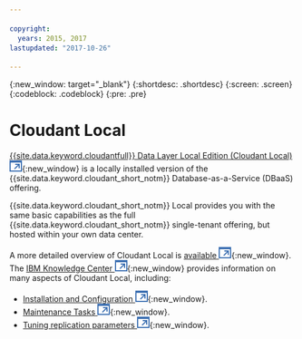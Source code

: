 ```yaml
---

copyright:
  years: 2015, 2017
lastupdated: "2017-10-26"

---
```


{:new_window: target="_blank"}
{:shortdesc: .shortdesc}
{:screen: .screen}
{:codeblock: .codeblock}
{:pre: .pre}

<!-- Acrolinx: 2017-03-16 -->

# Cloudant Local

[{{site.data.keyword.cloudantfull}} Data Layer Local Edition (Cloudant Local) ![External link icon](../images/launch-glyph.svg "External link icon")](https://www.ibm.com/support/knowledgecenter/SSTPQH_1.1.0/com.ibm.cloudant.local.doc/SSTPQH_1.1.0_welcome.html){:new_window}
is a locally installed version of the {{site.data.keyword.cloudant_short_notm}} Database-as-a-Service (DBaaS) offering.

{{site.data.keyword.cloudant_short_notm}} Local provides you with the same basic capabilities as the full {{site.data.keyword.cloudant_short_notm}} single-tenant offering,
but hosted within your own data center.

A more detailed overview of Cloudant Local is
[available ![External link icon](../images/launch-glyph.svg "External link icon")](https://www.ibm.com/support/knowledgecenter/en/SSTPQH_1.1.0/com.ibm.cloudant.local.install.doc/topics/clinstall_cloudant_local_overview.html){:new_window}.
The
[IBM Knowledge Center ![External link icon](../images/launch-glyph.svg "External link icon")](https://www.ibm.com/support/knowledgecenter/en/SSTPQH_1.1.0/com.ibm.cloudant.local.doc/SSTPQH_1.1.0_welcome.html){:new_window}
provides information on many aspects of Cloudant Local,
including:

-   [Installation and Configuration ![External link icon](../images/launch-glyph.svg "External link icon")](https://www.ibm.com/support/knowledgecenter/en/SSTPQH_1.1.0/com.ibm.cloudant.local.install.doc/topics/clinstall_installing.html){:new_window}.
-   [Maintenance Tasks ![External link icon](../images/launch-glyph.svg "External link icon")](https://www.ibm.com/support/knowledgecenter/en/SSTPQH_1.1.0/com.ibm.cloudant.local.install.doc/topics/clinstall_maintenance_tasks_overview.html){:new_window}.
-   [Tuning replication parameters ![External link icon](../images/launch-glyph.svg "External link icon")](https://www.ibm.com/support/knowledgecenter/en/SSTPQH_1.1.0/com.ibm.cloudant.local.install.doc/topics/clinstall_tuning_parameters_replication_cases.html){:new_window}.

